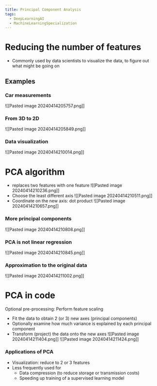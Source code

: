 ```yaml
---
title: Principal Component Analysis
tags:
  - DeepLearningAI
  - MachineLearningSpecialization
---
```

# Reducing the number of features
* Commonly used by data scientists to visualize the data, to figure out what might be going on
## Examples
### Car measurements
![[Pasted image 20240414205757.png]]
### From 3D to 2D
![[Pasted image 20240414205849.png]]
### Data visualization
![[Pasted image 20240414210014.png]]
# PCA algorithm
* replaces two features with one feature
![[Pasted image 20240414210236.png]]
* Choose the least different axis
![[Pasted image 20240414210511.png]]
* Coordinate on the new axis: dot product
![[Pasted image 20240414210657.png]]
### More principal components
![[Pasted image 20240414210808.png]]
### PCA is not linear regression
![[Pasted image 20240414210845.png]]
### Approximation to the original data
![[Pasted image 20240414211002.png]]
# PCA in code
Optional pre-processing: Perform feature scaling
* Fit the data to obtain 2 (or 3) new axes (principal components)
* Optionally examine how much variance is explained by each principal component
* Transform (project) the data onto the new axes
![[Pasted image 20240414211404.png]]
![[Pasted image 20240414211424.png]]
### Applications of PCA
* Visualization: reduce to 2 or 3 features
* Less frequently used for
	* Data compression (to reduce storage or transmission costs)
	* Speeding up training of a supervised learning model
